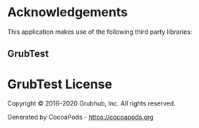 # Acknowledgements
This application makes use of the following third party libraries:

## GrubTest

# GrubTest License

Copyright © 2016–2020 Grubhub, Inc. All rights reserved.

Generated by CocoaPods - https://cocoapods.org
